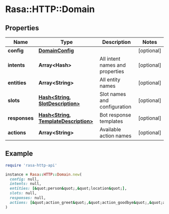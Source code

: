 # Rasa::HTTP::Domain

## Properties

| Name | Type | Description | Notes |
| ---- | ---- | ----------- | ----- |
| **config** | [**DomainConfig**](DomainConfig.md) |  | [optional] |
| **intents** | **Array&lt;Hash&gt;** | All intent names and properties | [optional] |
| **entities** | **Array&lt;String&gt;** | All entity names | [optional] |
| **slots** | [**Hash&lt;String, SlotDescription&gt;**](SlotDescription.md) | Slot names and configuration | [optional] |
| **responses** | [**Hash&lt;String, TemplateDescription&gt;**](TemplateDescription.md) | Bot response templates | [optional] |
| **actions** | **Array&lt;String&gt;** | Available action names | [optional] |

## Example

```ruby
require 'rasa-http-api'

instance = Rasa::HTTP::Domain.new(
  config: null,
  intents: null,
  entities: [&quot;person&quot;,&quot;location&quot;],
  slots: null,
  responses: null,
  actions: [&quot;action_greet&quot;,&quot;action_goodbye&quot;,&quot;action_listen&quot;]
)
```

